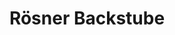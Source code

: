 ---
title: "Rösner Backstube"
url: /wuerzburg/roesner-backstube-nuernberger-strasse/
shop: Bäckerei
---